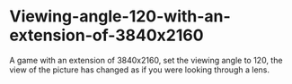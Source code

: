 # Viewing-angle-120-with-an-extension-of-3840x2160
A game with an extension of 3840x2160, set the viewing angle to 120, the view of the picture has changed as if you were looking through a lens.
